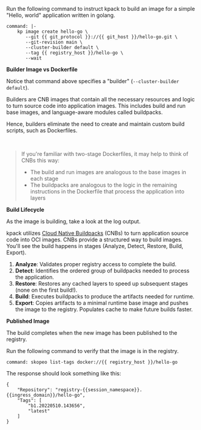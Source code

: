 Run the following command to instruct kpack to build an image for a simple "Hello, world" application written in golang.

```terminal:execute
command: |-
    kp image create hello-go \
       --git {{ git_protocol }}://{{ git_host }}/hello-go.git \
       --git-revision main \
       --cluster-builder default \
       --tag {{ registry_host }}/hello-go \
       --wait
```

**Builder Image vs Dockerfile**

Notice that command above specifies a "builder" (`--cluster-builder default`).

Builders are CNB images that contain all the necessary resources and logic to turn source code into application images.
This includes build and run base images, and language-aware modules called buildpacks.

Hence, builders eliminate the need to create and maintain custom build scripts, such as Dockerfiles.

<br>

> If you're familiar with two-stage Dockerfiles, it may help to think of CNBs this way:
> - The build and run images are analogous to the base images in each stage
> - The buildpacks are analogous to the logic in the remaining instructions in the Dockerfile that process the application into layers

**Build Lifecycle**

As the image is building, take a look at the log output.

kpack utilizes [Cloud Native Buildpacks](https://buildpacks.io) (CNBs) to turn application source code into OCI images.
CNBs provide a structured way to build images.
You'll see the build happens in stages (Analyze, Detect, Restore, Build, Export).

1. **Analyze**: Validates proper registry access to complete the build.
2. **Detect**: Identifies the ordered group of buildpacks needed to process the application.
3. **Restore**: Restores any cached layers to speed up subsequent stages (none on the first build!).
4. **Build**: Executes buildpacks to produce the artifacts needed for runtime.
5. **Export**: Copies artifacts to a minimal runtime base image and pushes the image to the registry. Populates cache to make future builds faster.

**Published Image**

The build completes when the new image has been published to the registry.

Run the following command to verify that the image is in the registry.
```terminal:execute
command: skopeo list-tags docker://{{ registry_host }}/hello-go
```

The response should look something like this:
```shell
{
    "Repository": "registry-{{session_namespace}}.{{ingress_domain}}/hello-go",
    "Tags": [
        "b1.20220510.143656",
        "latest"
    ]
}
```
